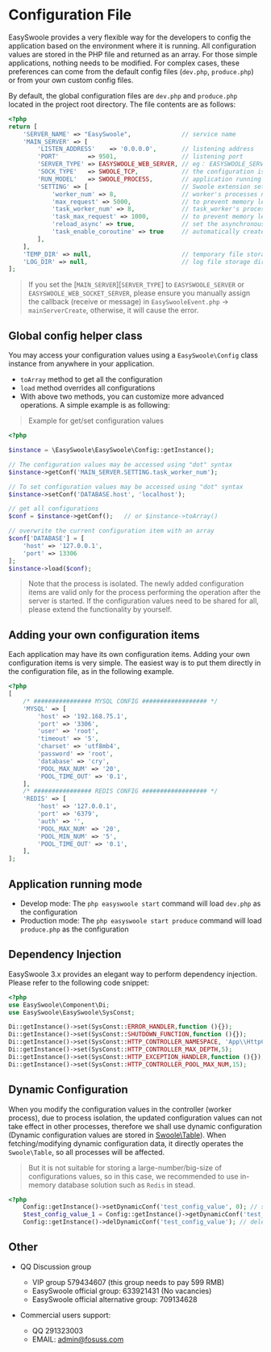 # Configuration File

EasySwoole provides a very flexible way for the developers to config the application based on the environment where it is running. 
All configuration values are stored in the PHP file and returned as an array. 
For those simple applications, nothing needs to be modified. 
For complex cases, these preferences can come from the default config files (`dev.php`, `produce.php`) or from your own custom config files.

By default, the global configuration files are `dev.php` and `produce.php` located in the project root directory.
The file contents are as follows:

```php
<?php
return [
    'SERVER_NAME' => "EasySwoole",              // service name
    'MAIN_SERVER' => [
        'LISTEN_ADDRESS'    => '0.0.0.0',       // listening address
        'PORT'        => 9501,                  // listening port
        'SERVER_TYPE' => EASYSWOOLE_WEB_SERVER, // eg： EASYSWOOLE_SERVER  EASYSWOOLE_WEB_SERVER EASYSWOOLE_WEB_SOCKET_SERVER
        'SOCK_TYPE'   => SWOOLE_TCP,            // the configuration is valid when the value of SERVER_TYPE id TYPE_SERVER
        'RUN_MODEL'   => SWOOLE_PROCESS,        // application running mode
        'SETTING' => [                          // Swoole extension settings (Refer to Swoole documentation at https://wiki.swoole.com/wiki/page/274.html)
            'worker_num' => 8,                  // worker's processes number
            'max_request' => 5000,              // to prevent memory leak, maximum number of requests per worker
            'task_worker_num' => 8,             // task_worker's processes number
            'task_max_request' => 1000,         // to prevent memory leak, maximum number of requests per task_worker
            'reload_async' => true,             // set the asynchronous restart switch. the `asynchronous safely restart` feature will be enabled and the worker process will wait for the asynchronous event to complete before exiting when reload_async is set to true
            'task_enable_coroutine' => true     // automatically create coroutines in onTask callback
        ],
    ],
    'TEMP_DIR' => null,                         // temporary file storage directory
    'LOG_DIR' => null,                          // log file storage directory
];
```
> If you set the [`MAIN_SERVER`][`SERVER_TYPE`] to `EASYSWOOLE_SERVER` or `EASYSWOOLE_WEB_SOCKET_SERVER`, 
please ensure you manually assign the callback (receive or message) in `EasySwooleEvent.php` -> `mainServerCreate`, otherwise, it will cause the error.

## Global config helper class

You may access your configuration values using a `EasySwoole\Config` class instance from anywhere in your application. 
- `toArray` method to get all the configuration
- `load` method overrides all configurations
- With above two methods, you can customize more advanced operations.
A simple example is as following:

> Example for get/set configuration values

```php
<?php

$instance = \EasySwoole\EasySwoole\Config::getInstance();

// The configuration values may be accessed using "dot" syntax
$instance->getConf('MAIN_SERVER.SETTING.task_worker_num');

// To set configuration values may be accessed using "dot" syntax
$instance->setConf('DATABASE.host', 'localhost');

// get all configurations
$conf = $instance->getConf();   // or $instance->toArray()

// overwrite the current configuration item with an array
$conf['DATABASE'] = [
    'host' => '127.0.0.1',
    'port' => 13306
];
$instance->load($conf);
```
> Note that the process is isolated. The newly added configuration items are valid only for the process performing the operation after the server is started. If the configuration values need to be shared for all, please extend the functionality by yourself.

## Adding your own configuration items

Each application may have its own configuration items. 
Adding your own configuration items is very simple. 
The easiest way is to put them directly in the configuration file, as in the following example.

```php
<?php
[
    /* ################ MYSQL CONFIG ################## */
    'MYSQL' => [
        'host' => '192.168.75.1',
        'port' => '3306',
        'user' => 'root',
        'timeout' => '5',
        'charset' => 'utf8mb4',
        'password' => 'root',
        'database' => 'cry',
        'POOL_MAX_NUM' => '20',
        'POOL_TIME_OUT' => '0.1',
    ],
    /* ################ REDIS CONFIG ################## */
    'REDIS' => [
        'host' => '127.0.0.1',
        'port' => '6379',
        'auth' => '',
        'POOL_MAX_NUM' => '20',
        'POOL_MIN_NUM' => '5',
        'POOL_TIME_OUT' => '0.1',
    ],
];
```

## Application running mode 
- Develop mode: The `php easyswoole start` command will load `dev.php` as the configuration 
- Production mode: The `php easyswoole start produce` command will load `produce.php` as the configuration


## Dependency Injection
EasySwoole 3.x provides an elegant way to perform dependency injection. Please refer to the following code snippet:

```php
<?php
use EasySwoole\Component\Di;
use EasySwoole\EasySwoole\SysConst;

Di::getInstance()->set(SysConst::ERROR_HANDLER,function (){});                          // configuration error handling callback
Di::getInstance()->set(SysConst::SHUTDOWN_FUNCTION,function (){});                      // configure script end callback
Di::getInstance()->set(SysConst::HTTP_CONTROLLER_NAMESPACE, 'App\\HttpController\\');   // configure the controller namespace
Di::getInstance()->set(SysConst::HTTP_CONTROLLER_MAX_DEPTH,5);                          // configure the maximum resolution level of the http controller
Di::getInstance()->set(SysConst::HTTP_EXCEPTION_HANDLER,function (){});                 // configure http controller exception callback
Di::getInstance()->set(SysConst::HTTP_CONTROLLER_POOL_MAX_NUM,15);                      // the maximum number of controller object pools
```

## Dynamic Configuration
When you modify the configuration values in the controller (worker process), due to process isolation, 
the updated configuration values can not take effect in other processes, therefore we shall use dynamic configuration (Dynamic configuration values are stored in <a href="https://www.php.net/manual/en/class.swoole-table.php">Swoole\Table</a>). 
When fetching/modifying dynamic configuration data, it directly operates the `Swoole\Table`, so all processes will be affected.
>But it is not suitable for storing a large-number/big-size of configurations values, so in this case, we recommended to use in-memory database solution such as `Redis` in stead.

```php
<?php
    Config::getInstance()->setDynamicConf('test_config_value', 0); // set a dynamic configuration item
    $test_config_value_1 = Config::getInstance()->getDynamicConf('test_config_value'); // get a dynamic configuration value
    Config::getInstance()->delDynamicConf('test_config_value'); // delete a dynamic configuration item
```

## Other

- QQ Discussion group
    - VIP group 579434607 (this group needs to pay 599 RMB)
    - EasySwoole official group: 633921431 (No vacancies)
    - EasySwoole official alternative group: 709134628
    
- Commercial users support:
    - QQ 291323003
    - EMAIL: <a href="mailto:admin@fosuss.com">admin@fosuss.com</a>
        